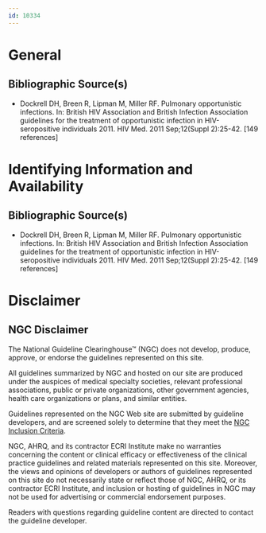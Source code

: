 ```yaml
---
id: 10334
---
```


# General

## Bibliographic Source(s)

- Dockrell DH, Breen R, Lipman M, Miller RF. Pulmonary opportunistic infections. In: British HIV Association and British Infection Association guidelines for the treatment of opportunistic infection in HIV-seropositive individuals 2011. HIV Med. 2011 Sep;12(Suppl 2):25-42. [149 references]

# Identifying Information and Availability

## Bibliographic Source(s)

- Dockrell DH, Breen R, Lipman M, Miller RF. Pulmonary opportunistic infections. In: British HIV Association and British Infection Association guidelines for the treatment of opportunistic infection in HIV-seropositive individuals 2011. HIV Med. 2011 Sep;12(Suppl 2):25-42. [149 references]

# Disclaimer

## NGC Disclaimer

The National Guideline Clearinghouse™ (NGC) does not develop, produce, approve, or endorse the guidelines represented on this site.

All guidelines summarized by NGC and hosted on our site are produced under the auspices of medical specialty societies, relevant professional associations, public or private organizations, other government agencies, health care organizations or plans, and similar entities.

Guidelines represented on the NGC Web site are submitted by guideline developers, and are screened solely to determine that they meet the [NGC Inclusion Criteria](/help-and-about/summaries/inclusion-criteria).

NGC, AHRQ, and its contractor ECRI Institute make no warranties concerning the content or clinical efficacy or effectiveness of the clinical practice guidelines and related materials represented on this site. Moreover, the views and opinions of developers or authors of guidelines represented on this site do not necessarily state or reflect those of NGC, AHRQ, or its contractor ECRI Institute, and inclusion or hosting of guidelines in NGC may not be used for advertising or commercial endorsement purposes.

Readers with questions regarding guideline content are directed to contact the guideline developer.

